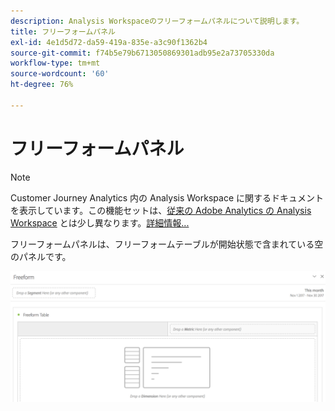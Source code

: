 ```yaml
---
description: Analysis Workspaceのフリーフォームパネルについて説明します。
title: フリーフォームパネル
exl-id: 4e1d5d72-da59-419a-835e-a3c90f1362b4
source-git-commit: f74b5e79b6713050869301adb95e2a73705330da
workflow-type: tm+mt
source-wordcount: '60'
ht-degree: 76%

---
```


# フリーフォームパネル

>[!NOTE]
>
>Customer Journey Analytics 内の Analysis Workspace に関するドキュメントを表示しています。この機能セットは、[従来の Adobe Analytics の Analysis Workspace](https://experienceleague.adobe.com/docs/analytics/analyze/analysis-workspace/home.html) とは少し異なります。[詳細情報...](/help/getting-started/cja-aa.md)

フリーフォームパネルは、フリーフォームテーブルが開始状態で含まれている空のパネルです。

![](assets/freeform-panel.png)

